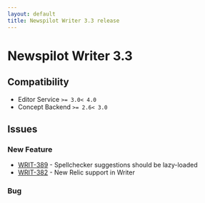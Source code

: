 ```yaml
---
layout: default
title: Newspilot Writer 3.3 release
---
```

<div class="jumbotron">
    <h1>Newspilot Writer 3.3</h1>    
    <h2>Compatibility</h2>
    <ul>
        <li>Editor Service <code>&gt;= 3.0</code><code>&lt; 4.0</code></li>
        <li>Concept Backend <code>&gt;= 2.6</code><code>&lt; 3.0</code></li>
    </ul>
</div>



## Issues  


### New Feature 

 * [WRIT-389](https://jira.infomaker.se/browse/WRIT-389) - Spellchecker suggestions should be lazy-loaded 
 * [WRIT-382](https://jira.infomaker.se/browse/WRIT-382) - New Relic support in Writer 


### Bug 


